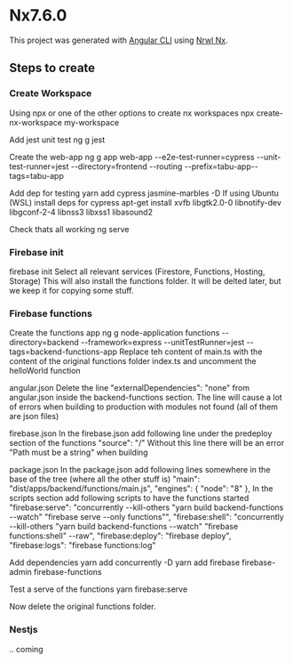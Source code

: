 # Nx7.6.0

This project was generated with [Angular CLI](https://github.com/angular/angular-cli) using [Nrwl Nx](https://nrwl.io/nx).

## Steps to create

### Create Workspace

Using npx or one of the other options to create nx workspaces
npx create-nx-workspace my-workspace

Add jest unit test
ng g jest

Create the web-app
ng g app web-app --e2e-test-runner=cypress --unit-test-runner=jest --directory=frontend --routing --prefix=tabu-app--tags=tabu-app

Add dep for testing
yarn add cypress jasmine-marbles -D
If using Ubuntu (WSL) install deps for cypress
apt-get install xvfb libgtk2.0-0 libnotify-dev libgconf-2-4 libnss3 libxss1 libasound2

Check thats all working
ng serve

### Firebase init

firebase init
Select all relevant services (Firestore, Functions, Hosting, Storage)
This will also install the functions folder. It will be delted later, but we keep it for copying some stuff.

### Firebase functions

Create the functions app
ng g node-application functions --directory=backend --framework=express --unitTestRunner=jest --tags=backend-functions-app
Replace teh content of main.ts with the content of the original functions folder index.ts and uncomment the helloWorld function

angular.json
Delete the line "externalDependencies": "none" from angular.json inside the backend-functions section.
The line will cause a lot of errors when building to production with modules not found (all of them are json files)

firebase.json
In the firebase.json add following line under the predeploy section of the functions
"source": "/"
Without this line there will be an error "Path must be a string" when building

package.json
In the package.json add following lines somewhere in the base of the tree (where all the other stuff is)
"main": "dist/apps/backend/functions/main.js",
"engines": {
"node": "8"
},
In the scripts section add following scripts to have the functions started
"firebase:serve": "concurrently --kill-others \"yarn build backend-functions --watch\" \"firebase serve --only functions\"",
"firebase:shell": "concurrently --kill-others \"yarn build backend-functions --watch\" \"firebase functions:shell\" --raw",
"firebase:deploy": "firebase deploy",
"firebase:logs": "firebase functions:log"

Add dependencies
yarn add concurrently -D
yarn add firebase firebase-admin firebase-functions

Test a serve of the functions
yarn firebase:serve

Now delete the original functions folder.

### Nestjs

.. coming
